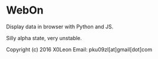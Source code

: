 # WebOn

Display data in browser with Python and JS.

Silly alpha state, very unstable.

Copyright (c) 2016 X0Leon Email: pku09zl[at]gmail[dot]com